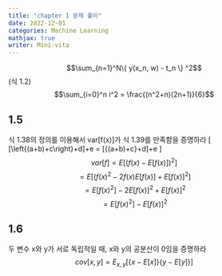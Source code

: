```yaml
---
title: "chapter 1 문제 풀이"
date: 2022-12-01
categories: Machine Learning
mathjax: true
writer: Mini-vita
---
```


$$\sum_{n=1}^N\{ y(x_n, w) - t_n \} ^2$$   (식 1.2)
$$\sum_{i=0}^n i^2 = \frac{(n^2+n)(2n+1)}{6}$$


## 1.5 
식 1.38의 정의를 이용해서 var[f(x)]가 식 1.39를 만족함을 증명하라
\[ [\left\{(a+b)+c\right\}+d]+e = [{(a+b)+c}+d]+e \]
$$var[f] = E[(f(x) - E[f(x)])^2] $$
$$       = E[(f(x)^2 - 2f(x)E[f(x)] + E[f(x)]^2] $$
$$       = E[f(x)^2] - 2E[f(x)]^2 + E[f(x)]^2 $$
$$       = E[f(x)^2] - E[f(x)]^2 $$



## 1.6 ## 
두 변수 x와 y가 서로 독립적일 때, x와 y의 공분산이 0임을 증명하라
$$cov[x, y] = E_{x,y} [\{x - E[x]\} \{y-E[y]\}] $$
